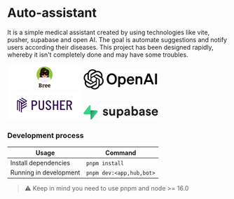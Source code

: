 # Auto-assistant

It is a simple medical assistant created by using technologies like vite, pusher, supabase and open AI.
The goal is automate suggestions and notify users according their diseases. This project has been designed rapidly, whereby it isn't completely done and may have some troubles.  

<img src="./static/bree.png" width="170" />
<img src="./static/openai.png" width="170" />
<img src="./static/pusher.png" width="170" />
<img src="./static/supabase.png" width="170" />




### Development process

| Usage                  | Command        |
| ---------------------- | -------------- |
| Install dependencies   | `pnpm install` |
| Running in development | `pnpm dev:<app,hub,bot>`     |

> ⚠️ Keep in mind you need to use pnpm and node >= 16.0
